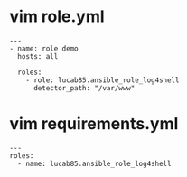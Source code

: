# vim role.yml
```
---
- name: role demo
  hosts: all

  roles: 
    - role: lucab85.ansible_role_log4shell
      detector_path: "/var/www"
```

# vim requirements.yml
```
---
roles:
  - name: lucab85.ansible_role_log4shell
```
